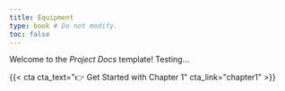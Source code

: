 ```yaml
---
title: Equipment
type: book # Do not modify.
toc: false
---
```


Welcome to the _Project Docs_ template! Testing...

{{< cta cta_text="👉 Get Started with Chapter 1" cta_link="chapter1" >}}
